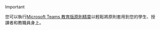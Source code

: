 > [!IMPORTANT]
> 您可以執行[Microsoft Teams 教育版原則精靈](../easy-policy-setup-edu.md)以輕鬆將原則套用到您的學生、授課者和教職員身上。
